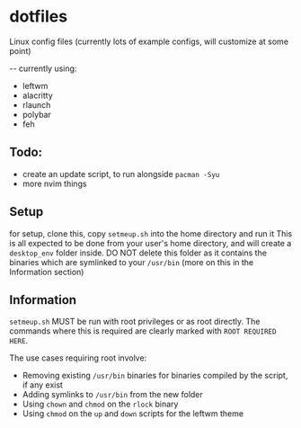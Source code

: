 # dotfiles
Linux config files (currently lots of example configs, will customize at some point)

-- currently using:

 - leftwm
 - alacritty
 - rlaunch
 - polybar
 - feh

## Todo:

 - create an update script, to run alongside `pacman -Syu`
 - more nvim things

## Setup

for setup, clone this, copy `setmeup.sh` into the home directory and run it
This is all expected to be done from your user's home directory, and will create a `desktop_env` folder inside. 
DO NOT delete this folder as it contains the binaries which are symlinked to your `/usr/bin` (more on this in the Information section)

## Information

`setmeup.sh` MUST be run with root privileges or as root directly. The commands where this is required are clearly marked with `ROOT REQUIRED HERE`.

The use cases requiring root involve:
 - Removing existing `/usr/bin` binaries for binaries compiled by the script, if any exist
 - Adding symlinks to `/usr/bin` from the new folder
 - Using `chown` and `chmod` on the `rlock` binary
 - Using `chmod` on the `up` and `down` scripts for the leftwm theme
